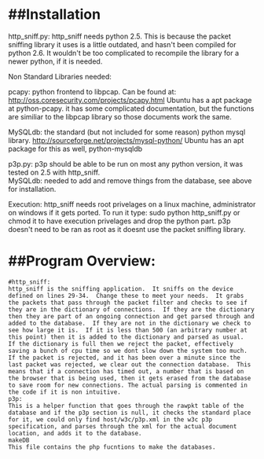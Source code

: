 ##Installation
==============

http_sniff.py:
	http_sniff needs python 2.5. This is because the packet sniffing library it uses is a little outdated, and hasn't been compiled for python 2.6. 
	It wouldn't be too complicated to recompile the library for a newer python, if it is needed.


Non Standard Libraries needed:



pcapy:	python frontend to libpcap. Can be found at: http://oss.coresecurity.com/projects/pcapy.html  Ubuntu has a apt package at python-pcapy. it has some complicated documentation, but the functions are similiar to the libpcap library so those documents work the same.



MySQLdb: the standard (but not included for some reason) python mysql library. http://sourceforge.net/projects/mysql-python/ Ubuntu has an apt package for this as well, python-mysqldb

p3p.py:
	p3p should be able to be run on most any python version, it was tested on 2.5 with http_sniff.	
MySQLdb: needed to add and remove things from the database, see above for installation.	

Execution:
	http_sniff needs root privelages on a linux machine, administrator on windows if it gets ported. To run it type:
	sudo python http_sniff.py or chmod it to have execution privelages and drop the python part. p3p doesn't need to be ran as root as it doesnt use the packet sniffing library.


##Program Overview:
==================

	#http_sniff:
	http_sniff is the sniffing application.  It sniffs on the device defined on lines 29-34.  Change these to meet your needs.  It grabs the packets that pass through the packet filter and checks to see if they are in the dictionary of connections.  If they are the dictionary then they are part of an ongoing connection and get parsed through and added to the database.  If they are not in the dictionary we check to see how large it is.  If it is less than 500 (an arbitrary number at this point) then it is added to the dictionary and parsed as usual.  If the dictionary is full then we reject the packet, effectively saving a bunch of cpu time so we dont slow down the system too much.  If the packet is rejected, and it has been over a minute since the last packet was rejected, we clear out the connection database.  This means that if a connection has timed out, a number that is based on the browser that is being used, then it gets erased from the database to save room for new connections. The actual parsing is commented in the code if it is non intuitive.
	p3p:
	This is a helper function that goes through the rawpkt table of the database and if the p3p section is null, it checks the standard place for it, we could only find host/w3c/p3p.xml in the w3c p3p specification, and parses through the xml for the actual document location, and adds it to the database.
	makeDB
	This file contains the php fucntions to make the databases.



